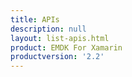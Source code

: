 ```yaml
---
title: APIs
description: null
layout: list-apis.html
product: EMDK For Xamarin
productversion: '2.2'
---
```


















